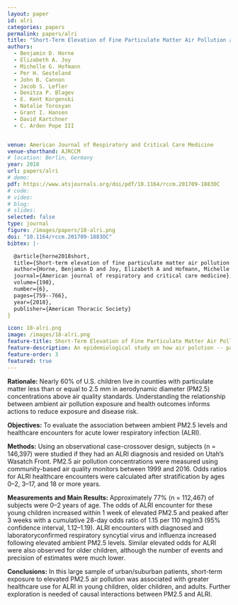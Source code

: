 ```yaml
---
layout: paper
id: alri
categories: papers
permalink: papers/alri
title: "Short-Term Elevation of Fine Particulate Matter Air Pollution and Acute Lower Respiratory Infection"
authors:
  - Benjamin D. Horne
  - Elizabeth A. Joy
  - Michelle G. Hofmann
  - Per H. Gesteland
  - John B. Cannon
  - Jacob S. Lefler
  - Denitza P. Blagev
  - E. Kent Korgenski
  - Natalie Torosyan
  - Grant I. Hansen
  - David Kartchner
  - C. Arden Pope III


venue: American Journal of Respiratory and Critical Care Medicine
venue-shorthand: AJRCCM
# location: Berlin, Germany
year: 2018
url: papers/alri
# demo: 
pdf: https://www.atsjournals.org/doi/pdf/10.1164/rccm.201709-1883OC
# code: 
# video: 
# blog: 
# slides: 
selected: false
type: journal
figure: /images/papers/18-alri.png
doi: "10.1164/rccm.201709-1883OC"
bibtex: |-

  @article{horne2018short,
  title={Short-term elevation of fine particulate matter air pollution and acute lower respiratory infection},
  author={Horne, Benjamin D and Joy, Elizabeth A and Hofmann, Michelle G and Gesteland, Per H and Cannon, John B and Lefler, Jacob S and Blagev, Denitza P and Korgenski, E Kent and Torosyan, Natalie and Hansen, Grant I and others},
  journal={American journal of respiratory and critical care medicine},
  volume={198},
  number={6},
  pages={759--766},
  year={2018},
  publisher={American Thoracic Society}
}

icon: 18-alri.png
image: /images/18-alri.png
feature-title: Short-Term Elevation of Fine Particulate Matter Air Pollution and Acute Lower Respiratory Infection
feature-description: An epidemiological study on how air polution -- particularly PM 2.5 -- increases the risk of acute lower respiratory infection.
feature-order: 3
featured: true
---
```


**Rationale:** Nearly 60% of U.S. children live in counties with particulate matter less than or equal to 2.5 mm in aerodynamic diameter (PM2.5) concentrations above air quality standards.
Understanding the relationship between ambient air pollution exposure and health outcomes informs actions to reduce exposure and disease risk.

**Objectives:** To evaluate the association between ambient PM2.5 levels and healthcare encounters for acute lower respiratory infection (ALRI).

**Methods:** Using an observational case-crossover design, subjects (n = 146,397) were studied if they had an ALRI diagnosis and resided
on Utah’s Wasatch Front. 
PM2.5 air pollution concentrations were measured using community-based air quality monitors between 1999 and 2016. 
Odds ratios for ALRI healthcare encounters were calculated after stratification by ages 0–2, 3–17, and 18 or more years.

**Measurements and Main Results:** Approximately 77% (n = 112,467) of subjects were 0–2 years of age. 
The odds of ALRI encounter for these young children increased within 1 week of elevated PM2.5 and peaked after 3 weeks with a cumulative 28-day odds ratio of 1.15 per 110 mg/m3 (95% confidence interval, 1.12–1.19). 
ALRI encounters with diagnosed and laboratoryconfirmed respiratory syncytial virus and influenza increased following elevated ambient PM2.5 levels. 
Similar elevated odds for ALRI were also observed for older children, although the number of events and precision of estimates were much lower.

**Conclusions:** In this large sample of urban/suburban patients, short-term exposure to elevated PM2.5 air pollution was associated with greater healthcare use for ALRI in young children, older children, and adults. 
Further exploration is needed of causal interactions between PM2.5 and ALRI.
